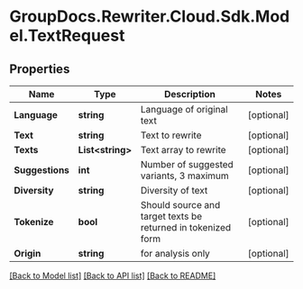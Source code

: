 # GroupDocs.Rewriter.Cloud.Sdk.Model.TextRequest

## Properties

Name | Type | Description | Notes
------------ | ------------- | ------------- | -------------
**Language** | **string** | Language of original text | [optional] 
**Text** | **string** | Text to rewrite | [optional] 
**Texts** | **List&lt;string&gt;** | Text array to rewrite | [optional] 
**Suggestions** | **int** | Number of suggested variants, 3 maximum | [optional] 
**Diversity** | **string** | Diversity of text | [optional] 
**Tokenize** | **bool** | Should source and target texts be returned in tokenized form | [optional] 
**Origin** | **string** | for analysis only | [optional] 

[[Back to Model list]](../README.md#documentation-for-models) [[Back to API list]](../README.md#documentation-for-api-endpoints) [[Back to README]](../README.md)

